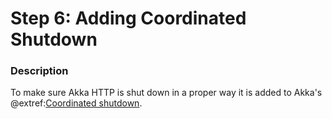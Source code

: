 # Step 6: Adding Coordinated Shutdown

### Description

To make sure Akka HTTP is shut down in a proper way it is added to Akka's @extref:[Coordinated shutdown](akka-docs:actors.html#coordinated-shutdown).
